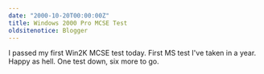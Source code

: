 ```yaml
---
date: "2000-10-20T00:00:00Z"
title: Windows 2000 Pro MCSE Test
oldsitenotice: Blogger
---
```

I passed my first Win2K MCSE test today. First MS test I've taken in a year. Happy as hell. One test down, six more to go.
